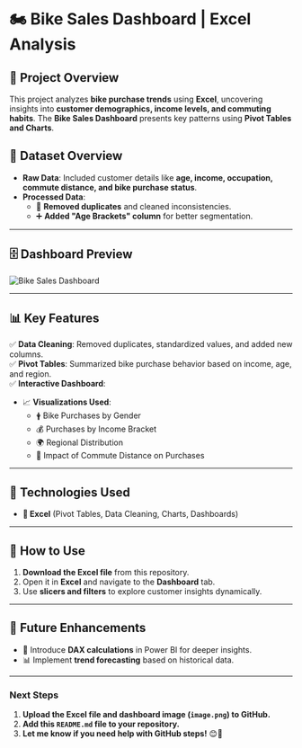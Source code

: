 # 🏍️ **Bike Sales Dashboard | Excel Analysis**  

## 📌 **Project Overview**  
This project analyzes **bike purchase trends** using **Excel**, uncovering insights into **customer demographics, income levels, and commuting habits**. The **Bike Sales Dashboard** presents key patterns using **Pivot Tables and Charts**.  

## 📂 **Dataset Overview**  
- **Raw Data**: Included customer details like **age, income, occupation, commute distance, and bike purchase status**.  
- **Processed Data**:  
  - 🧩 **Removed duplicates** and cleaned inconsistencies.  
  - ➕ **Added "Age Brackets" column** for better segmentation.  

---

## 🗄️ **Dashboard Preview**  
![Bike Sales Dashboard](image.png)  

---

## 📊 **Key Features**  
✅ **Data Cleaning**: Removed duplicates, standardized values, and added new columns.  
✅ **Pivot Tables**: Summarized bike purchase behavior based on income, age, and region.  
✅ **Interactive Dashboard**:  
   - 📈 **Visualizations Used**:  
     - 🛉 Bike Purchases by Gender  
     - 💰 Purchases by Income Bracket  
     - 🌍 Regional Distribution  
     - 🚗 Impact of Commute Distance on Purchases  

---

## 🏰 **Technologies Used**  
- **📂 Excel** (Pivot Tables, Data Cleaning, Charts, Dashboards)  

---

## 🚀 **How to Use**  
1. **Download the Excel file** from this repository.  
2. Open it in **Excel** and navigate to the **Dashboard** tab.  
3. Use **slicers and filters** to explore customer insights dynamically.  

---

## 🔮 **Future Enhancements**  
- 🔢 Introduce **DAX calculations** in Power BI for deeper insights.  
- 📊 Implement **trend forecasting** based on historical data.  

---

### **Next Steps**  
1. **Upload the Excel file and dashboard image (`image.png`) to GitHub.**  
2. **Add this `README.md` file to your repository.**  
3. **Let me know if you need help with GitHub steps!** 😊🚀  

